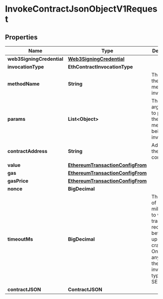 

# InvokeContractJsonObjectV1Request


## Properties

| Name | Type | Description | Notes |
|------------ | ------------- | ------------- | -------------|
|**web3SigningCredential** | [**Web3SigningCredential**](Web3SigningCredential.md) |  |  |
|**invocationType** | **EthContractInvocationType** |  |  |
|**methodName** | **String** | The name of the contract method to invoke. |  |
|**params** | **List&lt;Object&gt;** | The list of arguments to pass in to the contract method being invoked. |  |
|**contractAddress** | **String** | Address of the solidity contract |  |
|**value** | [**EthereumTransactionConfigFrom**](EthereumTransactionConfigFrom.md) |  |  [optional] |
|**gas** | [**EthereumTransactionConfigFrom**](EthereumTransactionConfigFrom.md) |  |  [optional] |
|**gasPrice** | [**EthereumTransactionConfigFrom**](EthereumTransactionConfigFrom.md) |  |  [optional] |
|**nonce** | **BigDecimal** |  |  [optional] |
|**timeoutMs** | **BigDecimal** | The amount of milliseconds to wait for a transaction receipt beforegiving up and crashing. Only has any effect if the invocation type is SEND |  [optional] |
|**contractJSON** | **ContractJSON** |  |  |



